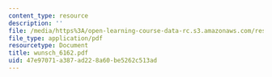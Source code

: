 ```yaml
---
content_type: resource
description: ''
file: /media/https%3A/open-learning-course-data-rc.s3.amazonaws.com/res-12-000-evolution-of-physical-oceanography-spring-2007/47e97071a387ad228a60be5262c513ad_wunsch_6162.pdf
file_type: application/pdf
resourcetype: Document
title: wunsch_6162.pdf
uid: 47e97071-a387-ad22-8a60-be5262c513ad
---
```

